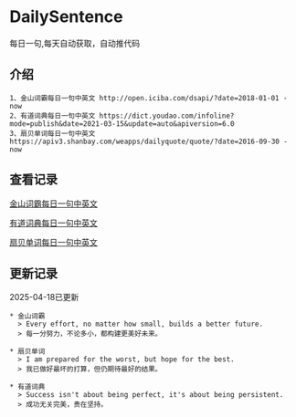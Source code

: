 # DailySentence

每日一句,每天自动获取，自动推代码

## 介绍

```
1、金山词霸每日一句中英文 http://open.iciba.com/dsapi/?date=2018-01-01 - now
2、有道词典每日一句中英文 https://dict.youdao.com/infoline?mode=publish&date=2021-03-15&update=auto&apiversion=6.0
3、扇贝单词每日一句中英文 https://apiv3.shanbay.com/weapps/dailyquote/quote/?date=2016-09-30 - now
```

## 查看记录

[金山词霸每日一句中英文](./data/iciba/)

[有道词典每日一句中英文](./data/youdao/)

[扇贝单词每日一句中英文](./data/shanbay/)

## 更新记录
2025-04-18已更新 
```
* 金山词霸
  > Every effort, no matter how small, builds a better future.
  > 每一分努力，不论多小，都构建更美好未来。

* 扇贝单词
  > I am prepared for the worst, but hope for the best.
  > 我已做好最坏的打算，但仍期待最好的结果。

* 有道词典
  > Success isn't about being perfect, it's about being persistent.
  > 成功无关完美，贵在坚持。

```
